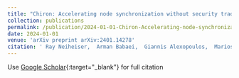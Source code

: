 ```yaml
---
title: "Chiron: Accelerating node synchronization without security trade-offs in distributed ledgers"
collection: publications
permalink: /publication/2024-01-01-Chiron-Accelerating-node-synchronization-without-security-trade-offs-in-distributed-ledgers
date: 2024-01-01
venue: 'arXiv preprint arXiv:2401.14278'
citation: ' Ray Neiheiser,  Arman Babaei,  Giannis Alexopoulos,  Marios Kogias,  Eleftherios Kogias, &quot;Chiron: Accelerating node synchronization without security trade-offs in distributed ledgers.&quot; arXiv preprint arXiv:2401.14278, 2024.'
---
```

Use [Google Scholar](https://scholar.google.com/scholar?q=Chiron:+Accelerating+node+synchronization+without+security+trade+offs+in+distributed+ledgers){:target="_blank"} for full citation